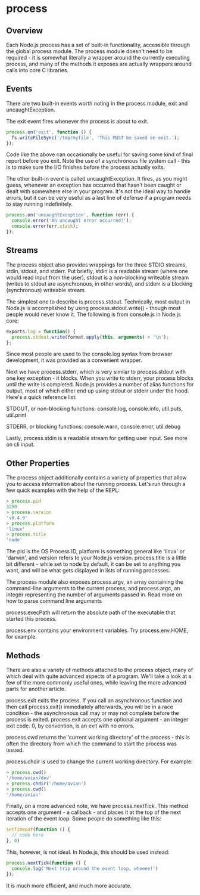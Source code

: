 # process

## Overview

Each Node.js process has a set of built-in functionality, accessible through the global process module. The process module doesn't need to be required - it is somewhat literally a wrapper around the currently executing process, and many of the methods it exposes are actually wrappers around calls into core C libraries.

## Events

There are two built-in events worth noting in the process module, exit and uncaughtException.

The exit event fires whenever the process is about to exit.

```js
process.on('exit', function () {
  fs.writeFileSync('/tmp/myfile', 'This MUST be saved on exit.');
});
```

Code like the above can occasionally be useful for saving some kind of final report before you exit. Note the use of a synchronous file system call - this is to make sure the I/O finishes before the process actually exits.

The other built-in event is called uncaughtException. It fires, as you might guess, whenever an exception has occurred that hasn't been caught or dealt with somewhere else in your program. It's not the ideal way to handle errors, but it can be very useful as a last line of defense if a program needs to stay running indefinitely.

```js
process.on('uncaughtException', function (err) {
  console.error('An uncaught error occurred!');
  console.error(err.stack);
});
```

## Streams

The process object also provides wrappings for the three STDIO streams, stdin, stdout, and stderr. Put briefly, stdin is a readable stream (where one would read input from the user), stdout is a non-blocking writeable stream (writes to stdout are asynchronous, in other words), and stderr is a blocking (synchronous) writeable stream.

The simplest one to describe is process.stdout. Technically, most output in Node.js is accomplished by using process.stdout.write() - though most people would never know it. The following is from console.js in Node.js core:

```js
exports.log = function() {
  process.stdout.write(format.apply(this, arguments) + '\n');
};
```


Since most people are used to the console.log syntax from browser development, it was provided as a convenient wrapper.

Next we have process.stderr, which is very similar to process.stdout with one key exception - it blocks. When you write to stderr, your process blocks until the write is completed. Node.js provides a number of alias functions for output, most of which either end up using stdout or stderr under the hood. Here's a quick reference list:

STDOUT, or non-blocking functions: console.log, console.info, util.puts, util.print

STDERR, or blocking functions: console.warn, console.error, util.debug

Lastly, process.stdin is a readable stream for getting user input. See more on cli input.


## Other Properties

The process object additionally contains a variety of properties that allow you to access information about the running process. Let's run through a few quick examples with the help of the REPL:


```js
> process.pid
3290
> process.version
'v0.4.9'
> process.platform
'linux'
> process.title
'node'
```

The pid is the OS Process ID, platform is something general like 'linux' or 'darwin', and version refers to your Node.js version. process.title is a little bit different - while set to node by default, it can be set to anything you want, and will be what gets displayed in lists of running processes.

The process module also exposes process.argv, an array containing the command-line arguments to the current process, and process.argc, an integer representing the number of arguments passed in. Read more on how to parse command line arguments

process.execPath will return the absolute path of the executable that started this process.

process.env contains your environment variables. Try process.env.HOME, for example.

## Methods


There are also a variety of methods attached to the process object, many of which deal with quite advanced aspects of a program. We'll take a look at a few of the more commonly useful ones, while leaving the more advanced parts for another article.

process.exit exits the process. If you call an asynchronous function and then call process.exit() immediately afterwards, you will be in a race condition - the asynchronous call may or may not complete before the process is exited. process.exit accepts one optional argument - an integer exit code. 0, by convention, is an exit with no errors.

process.cwd returns the 'current working directory' of the process - this is often the directory from which the command to start the process was issued.

process.chdir is used to change the current working directory. For example:

```js
> process.cwd()
'/home/avian/dev'
> process.chdir('/home/avian')
> process.cwd()
'/home/avian'
```

Finally, on a more advanced note, we have process.nextTick. This method accepts one argument - a callback - and places it at the top of the next iteration of the event loop. Some people do something like this:

```js
setTimeout(function () {
  // code here
}, 0)
```

This, however, is not ideal. In Node.js, this should be used instead:

```js
process.nextTick(function () {
  console.log('Next trip around the event loop, wheeee!')
});
```

It is much more efficient, and much more accurate.